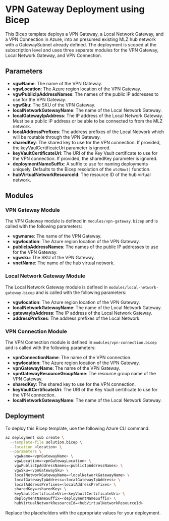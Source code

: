 # VPN Gateway Deployment using Bicep

This Bicep template deploys a VPN Gateway, a Local Network Gateway, and a VPN Connection in Azure, into an presumed existing MLZ hub network with a GatewaySubnet already defined. The deployment is scoped at the subscription level and uses three separate modules for the VPN Gateway, Local Network Gateway, and VPN Connection.

## Parameters

- **vgwName**: The name of the VPN Gateway.
- **vgwLocation**: The Azure region location of the VPN Gateway.
- **vgwPublicIpAddressNames**: The names of the public IP addresses to use for the VPN Gateway.
- **vgwSku**: The SKU of the VPN Gateway.
- **localNetworkGatewayName**: The name of the Local Network Gateway.
- **localGatewayIpAddress**: The IP address of the Local Network Gateway. Must be a public IP address or be able to be connected to from the MLZ network.
- **localAddressPrefixes**: The address prefixes of the Local Network which will be routable through the VPN Gateway.
- **sharedKey**: The shared key to use for the VPN connection. If provided, the keyVaulCertificateUri parameter is ignored.
- **keyVaultCertificateUri**: The URI of the Key Vault certificate to use for the VPN connection. If provided, the sharedKey parameter is ignored.
- **deploymentNameSuffix**: A suffix to use for naming deployments uniquely. Defaults to the Bicep resolution of the `utcNow()` function.
- **hubVirtualNetworkResourceId**: The resource ID of the hub virtual network.

## Modules

### VPN Gateway Module

The VPN Gateway module is defined in `modules/vpn-gateway.bicep` and is called with the following parameters:

- **vgwname**: The name of the VPN Gateway.
- **vgwlocation**: The Azure region location of the VPN Gateway.
- **publicIpAddressNames**: The names of the public IP addresses to use for the VPN Gateway.
- **vgwsku**: The SKU of the VPN Gateway.
- **vnetName**: The name of the hub virtual network.

### Local Network Gateway Module

The Local Network Gateway module is defined in `modules/local-network-gateway.bicep` and is called with the following parameters:

- **vgwlocation**: The Azure region location of the VPN Gateway.
- **localNetworkGatewayName**: The name of the Local Network Gateway.
- **gatewayIpAddress**: The IP address of the Local Network Gateway.
- **addressPrefixes**: The address prefixes of the Local Network.

### VPN Connection Module

The VPN Connection module is defined in `modules/vpn-connection.bicep` and is called with the following parameters:

- **vpnConnectionName**: The name of the VPN connection.
- **vgwlocation**: The Azure region location of the VPN Gateway.
- **vpnGatewayName**: The name of the VPN Gateway.
- **vpnGatewayResourceGroupName**: The resource group name of the VPN Gateway.
- **sharedKey**: The shared key to use for the VPN connection.
- **keyVaultCertificateUri**: The URI of the Key Vault certificate to use for the VPN connection.
- **localNetworkGatewayName**: The name of the Local Network Gateway.

## Deployment

To deploy this Bicep template, use the following Azure CLI command:

```sh
az deployment sub create \
  --template-file solution.bicep \
  --location <location> \
  --parameters \
    vgwName=<vpnGatewayName> \
    vgwLocation=<vpnGatewayLocation> \
    vgwPublicIpAddressNames=<publicIpAddressNames> \
    vgwSku=<vpnGatewaySku> \
    localNetworkGatewayName=<localNetworkGatewayName> \
    localGatewayIpAddress=<localGatewayIpAddress> \
    localAddressPrefixes=<localAddressPrefixes> \
    sharedKey=<sharedKey> \
    keyVaultCertificateUri=<keyVaultCertificateUri> \
    deploymentNameSuffix=<deploymentNameSuffix> \
    hubVirtualNetworkResourceId=<hubVirtualNetworkResourceId>
```

Replace the placeholders with the appropriate values for your deployment.
